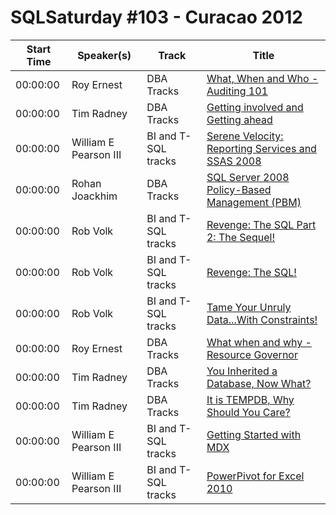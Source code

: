 # SQLSaturday #103 - Curacao 2012
Start Time|Speaker(s)|Track|Title
---|---|---|---
00:00:00|Roy Ernest|DBA Tracks|[What, When and Who - Auditing 101](23482.md)
00:00:00|Tim Radney|DBA Tracks|[Getting involved and Getting ahead](26676.md)
00:00:00|William E Pearson III|BI and T-SQL tracks|[Serene Velocity:  Reporting Services and SSAS 2008](27843.md)
00:00:00|Rohan Joackhim|DBA Tracks|[SQL Server 2008 Policy-Based Management (PBM)](32522.md)
00:00:00|Rob Volk|BI and T-SQL tracks|[Revenge: The SQL Part 2: The Sequel!](32564.md)
00:00:00|Rob Volk|BI and T-SQL tracks|[Revenge: The SQL!](32565.md)
00:00:00|Rob Volk|BI and T-SQL tracks|[Tame Your Unruly Data...With Constraints!](32567.md)
00:00:00|Roy Ernest|DBA Tracks|[What when and why - Resource Governor](32668.md)
00:00:00|Tim Radney|DBA Tracks|[You Inherited a Database, Now What?](33614.md)
00:00:00|Tim Radney|DBA Tracks|[It is TEMPDB, Why Should You Care?](33615.md)
00:00:00|William E Pearson III|BI and T-SQL tracks|[Getting Started with MDX](34368.md)
00:00:00|William E Pearson III|BI and T-SQL tracks|[PowerPivot for Excel 2010](34370.md)
